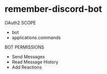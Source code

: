 # remember-discord-bot


OAuth2 SCOPE

* bot
* applications.commands

BOT PERMISSIONS

* Send Messages
* Read Message History
* Add Reactions